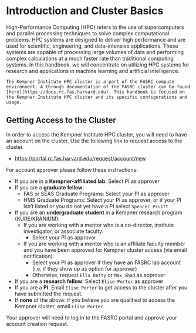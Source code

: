 # Introduction and Cluster Basics

High-Performance Computing (HPC) refers to the use of supercomputers and parallel processing techniques to solve complex computational problems. HPC systems are designed to deliver high performance and are used for scientific, engineering, and data-intensive applications. These systems are capable of processing large volumes of data and performing complex calculations at a much faster rate than traditional computing systems. In this handbook, we will concentrate on utilizing HPC systems for research and applications in machine learning and artificial intelligence.

```{note}
The Kempner Institute HPC cluster is a part of the FASRC compute environment. A through documentation of the FASRC cluster can be found [here](https://docs.rc.fas.harvard.edu). This handbook is focused on the Kempner Institute HPC cluster and its specific configurations and usage.
```


## Getting Access to the Cluster

In order to access the Kempner Institute HPC cluster, you will need to have an account on the cluster. Use the following link to request access to the cluster. 

- https://portal.rc.fas.harvard.edu/request/account/new

For account approver please follow these instructions:

- If you are in a **Kempner-affiliated lab**: Select PI as approver
- If you are a **graduate fellow**:
  - FAS or SEAS Graduate Programs: Select your PI as approver
  - HMS Graduate Programs: Select your PI as approver, or if your PI isn’t listed or you do not yet have a PI select `Spencer Pruitt`
- If you are an **undergraduate student** in a Kempner research program (KURE/KRANIUM):
  - If you are working with a mentor who is a co-director, institute investigator, or associate faculty:
    - Select your PI as approver
  - If you are working with a mentor who is an affiliate faculty member and you have been approved for Kempner cluster access (via email notification):
    - Select your PI as approver if they have an FASRC lab account (i.e. if they show up as option for approver) 
    - Otherwise, request `Ella Batty` or `Max Shad` as approver
- If you are a **research fellow**: Select `Elise Porter` as approver	
- If you are a **PI**: Email `Elise Porter` to get access to the cluster after you have submitted the request. 
- If **none** of the above: if you believe you are qualified to access the Kempner cluster, email `Elise Porter`.

Your approver will need to log in to the FASRC portal and approve your account creation request.

